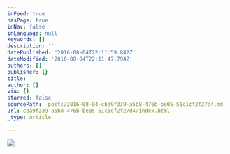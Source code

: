 ```yaml
---
inFeed: true
hasPage: true
inNav: false
inLanguage: null
keywords: []
description: ''
datePublished: '2016-08-04T22:11:59.842Z'
dateModified: '2016-08-04T22:11:47.794Z'
authors: []
publisher: {}
title: ''
author: []
via: {}
starred: false
sourcePath: _posts/2016-08-04-cba9f339-a5b8-476b-be05-51c1cf2f27d4.md
url: cba9f339-a5b8-476b-be05-51c1cf2f27d4/index.html
_type: Article

---
```

![](https://the-grid-user-content.s3-us-west-2.amazonaws.com/e54ec522-274c-4be5-8e8e-b009b462412e.jpg)